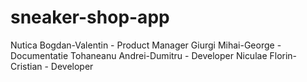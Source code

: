 # sneaker-shop-app

Nutica Bogdan-Valentin - Product Manager
Giurgi Mihai-George - Documentatie
Tohaneanu Andrei-Dumitru - Developer
Niculae Florin-Cristian - Developer 
